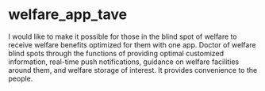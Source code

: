 # welfare_app_tave

I would like to make it possible for those in the blind spot of welfare to receive welfare benefits optimized for them with one app. 
Doctor of welfare blind spots through the functions of providing optimal customized information, real-time push notifications, guidance on welfare facilities around them, and welfare storage of interest.
It provides convenience to the people.
